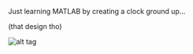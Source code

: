 Just learning MATLAB by creating a clock ground up...

(that design tho)

![alt tag](https://zippy.gfycat.com/AltruisticIcyHornet.gif)
